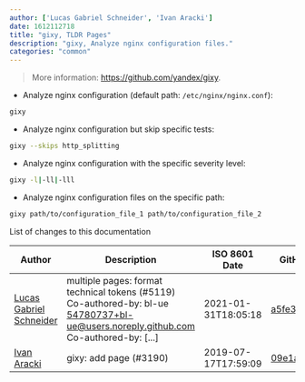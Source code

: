 ```yaml
---
author: ['Lucas Gabriel Schneider', 'Ivan Aracki']
date: 1612112718
title: "gixy, TLDR Pages"
description: "gixy, Analyze nginx configuration files."
categories: "common"
---
```

> More information: <https://github.com/yandex/gixy>.

- Analyze nginx configuration (default path: `/etc/nginx/nginx.conf`):

```bash
gixy
```

- Analyze nginx configuration but skip specific tests:

```bash
gixy --skips http_splitting
```

- Analyze nginx configuration with the specific severity level:

```bash
gixy -l|-ll|-lll
```

- Analyze nginx configuration files on the specific path:

```bash
gixy path/to/configuration_file_1 path/to/configuration_file_2
```
List of changes to this documentation


Author | Description | ISO 8601 Date | GitHub link
------|-----|-----|-----
[Lucas Gabriel Schneider](mailto:casdpa@gmail.com) | multiple pages: format technical tokens (#5119) Co-authored-by: bl-ue <54780737+bl-ue@users.noreply.github.com> Co-authored-by: [...] | 2021-01-31T18:05:18 | [a5fe31bc47ae](https://github.com/tldr-pages/tldr/commit/a5fe31bc47aece3efa5e66b52b3cf384f27d5d72)
[Ivan Aracki](mailto:aracki.ivan@gmail.com) | gixy: add page (#3190) | 2019-07-17T17:59:09 | [09e1aeee5bcb](https://github.com/tldr-pages/tldr/commit/09e1aeee5bcbce9e903896931b6f7f89c51368a8)

